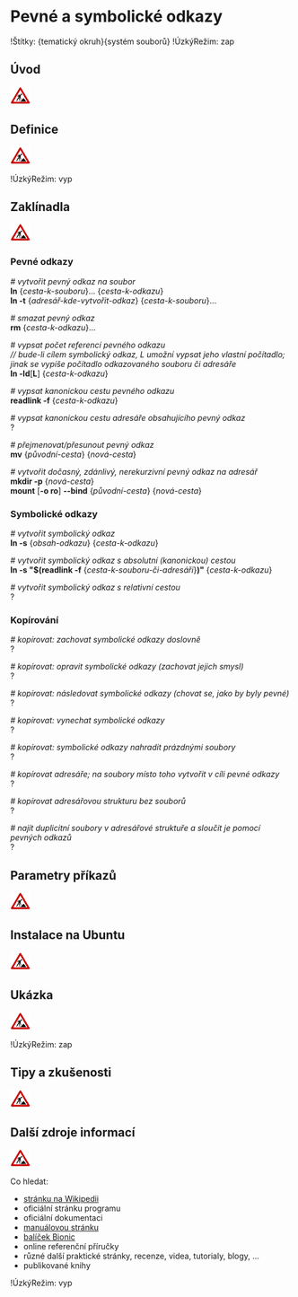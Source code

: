 <!--

Linux Kniha kouzel, kapitola Pevné a symbolické odkazy
Copyright (c) 2019 Singularis <singularis@volny.cz>

Toto dílo je dílem svobodné kultury; můžete ho šířit a modifikovat pod
podmínkami licence Creative Commons Attribution-ShareAlike 4.0 International
vydané neziskovou organizací Creative Commons. Text licence je přiložený
k tomuto projektu nebo ho můžete najít na webové adrese:

https://creativecommons.org/licenses/by-sa/4.0/

-->

# Pevné a symbolické odkazy

!Štítky: {tematický okruh}{systém souborů}
!ÚzkýRežim: zap

## Úvod
![ve výstavbě](../obrazky/ve-vystavbe.png)

## Definice
![ve výstavbě](../obrazky/ve-vystavbe.png)

!ÚzkýRežim: vyp

## Zaklínadla
![ve výstavbě](../obrazky/ve-vystavbe.png)

### Pevné odkazy

*# vytvořit pevný odkaz na soubor*<br>
**ln** {*cesta-k-souboru*}... {*cesta-k-odkazu*}<br>
**ln -t** {*adresář-kde-vytvořit-odkaz*} {*cesta-k-souboru*}...

*# smazat pevný odkaz*<br>
**rm** {*cesta-k-odkazu*}...

*# vypsat počet referencí pevného odkazu*<br>
*// bude-li cílem symbolický odkaz, L umožní vypsat jeho vlastní počítadlo; jinak se vypíše počítadlo odkazovaného souboru či adresáře*<br>
**ln -ld**[**L**] {*cesta-k-odkazu*}

*# vypsat kanonickou cestu pevného odkazu*<br>
**readlink -f** {*cesta-k-odkazu*}

*# vypsat kanonickou cestu adresáře obsahujícího pevný odkaz*<br>
?

*# přejmenovat/přesunout pevný odkaz*<br>
**mv** {*původní-cesta*} {*nová-cesta*}

*# vytvořit dočasný, zdánlivý, nerekurzivní pevný odkaz na adresář*<br>
**mkdir -p** {*nová-cesta*}<br>
**mount** [**-o ro**] **\-\-bind** {*původní-cesta*} {*nová-cesta*}

### Symbolické odkazy

*# vytvořit symbolický odkaz*<br>
**ln -s** {*obsah-odkazu*} {*cesta-k-odkazu*}

*# vytvořit symbolický odkaz s absolutní (kanonickou) cestou*<br>
**ln -s "$(readlink -f** {*cesta-k-souboru-či-adresáři*}**)"** {*cesta-k-odkazu*}

*# vytvořit symbolický odkaz s relativní cestou*<br>
?

### Kopírování

*# kopírovat: zachovat symbolické odkazy doslovně*<br>
?

*# kopírovat: opravit symbolické odkazy (zachovat jejich smysl)*<br>
?

*# kopírovat: následovat symbolické odkazy (chovat se, jako by byly pevné)*<br>
?

*# kopírovat: vynechat symbolické odkazy*<br>
?

*# kopírovat: symbolické odkazy nahradit prázdnými soubory*<br>
?

*# kopírovat adresáře; na soubory místo toho vytvořit v cíli pevné odkazy*<br>
?

*# kopírovat adresářovou strukturu bez souborů*<br>
?

*# najít duplicitní soubory v adresářové struktuře a sloučit je pomocí pevných odkazů*<br>
?

<!--
Oblíbené rsync parametry:

-aviA
--progress
--noatime
--delete
--backup --backup-dir=...
--exclude=''

-->


## Parametry příkazů
<!--
- Pokud zaklínadla nepředstavují kompletní příkazy, v této sekci musíte popsat, jak z nich kompletní příkazy sestavit.
- Jinak by zde měl být přehled nejužitečnějších parametrů používaných nástrojů.
-->
![ve výstavbě](../obrazky/ve-vystavbe.png)

## Instalace na Ubuntu
<!--
- Jako zaklínadlo bez titulku uveďte příkazy (popř. i akce) nutné k instalaci a zprovoznění všech nástrojů požadovaných kterýmkoliv zaklínadlem uvedeným v kapitole. Po provedení těchto činností musí být nástroje plně zkonfigurované a připravené k práci.
- Ve výčtu balíků k instalaci vycházejte z minimální instalace Ubuntu.
-->
![ve výstavbě](../obrazky/ve-vystavbe.png)

## Ukázka
<!--
- Tuto sekci ponechávat jen v kapitolách, kde dává smysl.
- Zdrojový kód, konfigurační soubor nebo interakce s programem, a to v úplnosti – ukázka musí být natolik úplná, aby ji v této podobě šlo spustit, ale současně natolik stručná, aby se vešla na jednu stranu A5.
- Snažte se v ukázce ilustrovat co nejvíc zaklínadel z této kapitoly.
-->
![ve výstavbě](../obrazky/ve-vystavbe.png)

!ÚzkýRežim: zap

## Tipy a zkušenosti
<!--
- Do odrážek uveďte konkrétní zkušenosti, které jste při práci s nástrojem získali; zejména případy, kdy vás chování programu překvapilo nebo očekáváte, že by mohlo překvapit začátečníky.
- Popište typické chyby nových uživatelů a jak se jim vyhnout.
- Buďte co nejstručnější; neodbíhejte k popisování čehokoliv vedlejšího, co je dost možné, že už čtenář zná.
-->
![ve výstavbě](../obrazky/ve-vystavbe.png)

## Další zdroje informací
<!--
- Uveďte, které informační zdroje jsou pro začátečníka nejlepší k získání rychlé a obsáhlé nápovědy. Typicky jsou to manuálové stránky, vestavěná nápověda programu nebo webové zdroje. Můžete uvést i přímé odkazy.
- V seznamu uveďte další webové zdroje, knihy apod.
- Pokud je vestavěná dokumentace programů (typicky v adresáři /usr/share/doc) užitečná, zmiňte ji také.
- Poznámka: Protože se tato sekce tiskne v úzkém režimu, zaklínadla smíte uvádět pouze bez titulku a bez poznámek pod čarou!
-->
![ve výstavbě](../obrazky/ve-vystavbe.png)

Co hledat:

* [stránku na Wikipedii](https://cs.wikipedia.org/wiki/Hlavn%C3%AD_strana)
* oficiální stránku programu
* oficiální dokumentaci
* [manuálovou stránku](http://manpages.ubuntu.com/)
* [balíček Bionic](https://packages.ubuntu.com/)
* online referenční příručky
* různé další praktické stránky, recenze, videa, tutorialy, blogy, ...
* publikované knihy

!ÚzkýRežim: vyp
